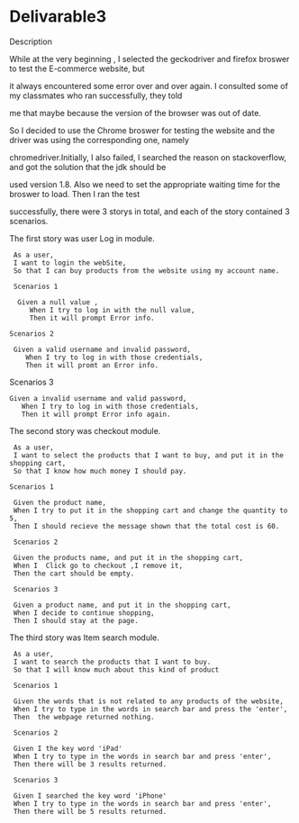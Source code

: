# Delivarable3


Description

   While at the very beginning , I selected the geckodriver and firefox broswer to test the E-commerce website, but

it always encountered some error over and over again. I consulted some of my classmates who ran successfully, they told

me that maybe because the version of the browser was out of date.

   So I decided to use the Chrome broswer for testing the website and the driver was using the corresponding one, namely 
   
chromedriver.Initially, I also failed, I searched the reason on stackoverflow, and got the solution that the jdk should be 

used version 1.8. Also we need to set the appropriate waiting time for the broswer to load. Then I ran the test 

successfully, there were 3 storys in total, and each of the story contained 3 scenarios. 

  
   The first story was user Log in module.
   
     As a user,
     I want to login the webSite,
     So that I can buy products from the website using my account name.

     Scenarios 1
   
      Given a null value ,
         When I try to log in with the null value,
         Then it will prompt Error info.

    Scenarios 2
  
     Given a valid username and invalid password,
        When I try to log in with those credentials,
        Then it will promt an Error info.

   Scenarios 3
   
    Given a invalid username and valid password,
       When I try to log in with those credentials,
       Then it will prompt Error info again.


   The second story was checkout module.

     As a user,
     I want to select the products that I want to buy, and put it in the shopping cart,
     So that I know how much money I should pay.
     
    Scenarios 1

     Given the product name, 
	 When I try to put it in the shopping cart and change the quantity to 5, 
	 Then I should recieve the message shown that the total cost is 60.

	 Scenarios 2

	 Given the products name, and put it in the shopping cart,
	 When I  Click go to checkout ,I remove it,
	 Then the cart should be empty.

	 Scenarios 3
     
     Given a product name, and put it in the shopping cart,
     When I decide to continue shopping,
	 Then I should stay at the page.


   The third story was Item search module.

   
     As a user, 
     I want to search the products that I want to buy.
     So that I will know much about this kind of product
     
     Scenarios 1
           
     Given the words that is not related to any products of the website,
     When I try to type in the words in search bar and press the 'enter',
     Then  the webpage returned nothing.
     
     Scenarios 2
           
     Given I the key word 'iPad'
     When I try to type in the words in search bar and press 'enter',
     Then there will be 3 results returned.

     Scenarios 3

     Given I searched the key word 'iPhone'
     When I try to type in the words in search bar and press 'enter',
     Then there will be 5 results returned.



  




